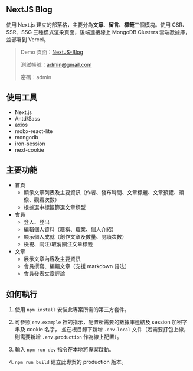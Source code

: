 ## NextJS Blog

使用 Next.js 建立的部落格，主要分為**文章**、**留言**、**標籤**三個模塊。使用 CSR、SSR、SSG 三種模式渲染頁面，後端連接線上 MongoDB Clusters 雲端數據庫，並部署到 Vercel。

>  Demo 頁面：[NextJS-Blog](https://next-blog-one-phi.vercel.app/)
>
> 測試帳號：admin@gmail.com
>
> 密碼：admin

## 使用工具

* Next.js
* Antd/Sass
* axios
* mobx-react-lite
* mongodb
* iron-session
* next-cookie

## 主要功能

* 首頁
  * 顯示文章列表及主要資訊（作者、發布時間、文章標題、文章預覽、頭像、觀看次數）
  * 根據選中標籤篩選文章類型
* 會員
  * 登入、登出
  * 編輯個人資料（暱稱、職業、個人介紹）
  * 顯示個人成就（創作文章及數量、閱讀次數）
  * 檢視、關注/取消關注文章標籤
* 文章
  * 展示文章內容及主要資訊
  * 會員撰寫、編輯文章（支援 markdown 語法）
  * 會員發表文章評論

## 如何執行

1. 使用 `npm install` 安裝此專案所需的第三方套件。

2. 可參照 `env.example` 裡的指示，配置所需要的數據庫連結及 session 加密字串及 cookie 名字， 並在根目錄下新增 `.env.local` 文件（若需要打包上線，則需要新增 `.env.production` 作為線上配置）。
3. 輸入 `npm run dev` 指令在本地將專案啟動。
4. `npm run build` 建立此專案的 production 版本。

